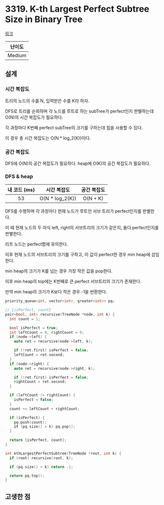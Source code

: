 # 3319. K-th Largest Perfect Subtree Size in Binary Tree

[링크](https://leetcode.com/problems/k-th-largest-perfect-subtree-size-in-binary-tree/description/)

| 난이도 |
| :----: |
| Medium |

## 설계

### 시간 복잡도

트리의 노드의 수를 N, 입력받은 수를 K라 하자.

DFS로 트리를 순회하며 각 노드를 루트로 하는 subTree가 perfect인지 판별하는데 O(N)의 시간 복잡도가 필요하다.

각 과정마다 K번째 perfect subTree의 크기를 구하는데 힙을 사용할 수 있다. 

이 경우 총 시간 복잡도는 O(N \* log_2(K))이다.

### 공간 복잡도

DFS에 O(N)의 공간 복잡도가 필요하다. heap에 O(K)의 공간 복잡도가 필요하다.

### DFS & heap

| 내 코드 (ms) |   시간 복잡도    | 공간 복잡도 |
| :----------: | :--------------: | :---------: |
|      53      | O(N \* log_2(K)) |  O(N + K)   |

DFS를 수행하며 각 과정마다 현재 노드가 루트인 서브 트리가 perfect인지를 판별한다.

이 때 현재 노드의 두 자식 left, right의 서브트리의 크기가 같은지, 둘다 perfect인지를 판별한다.

리프 노드는 perfect함에 유의한다.

이후 현재 노드의 서브트리의 크기를 구하고, 이 값이 perfect한 경우 min heap에 삽입한다.

min heap의 크기가 K를 넘는 경우 가장 작은 값을 pop한다.

이후 min heap의 top에는 K번째로 큰 perfect 서브트리의 크기가 존재한다.

만약 min heap의 크기가 K보다 작은 경우 -1을 반환한다.

```cpp
priority_queue<int, vector<int>, greater<int>> pq;

// {isPerfect, count}
pair<bool, int> recursive(TreeNode *node, int k) {
  int count = 1;

  bool isPerfect = true;
  int leftCount = 0, rightCount = 0;
  if (node->left) {
    auto ret = recursive(node->left, k);

    if (!ret.first) isPerfect = false;
    leftCount = ret.second;
  }
  if (node->right) {
    auto ret = recursive(node->right, k);

    if (!ret.first) isPerfect = false;
    rightCount = ret.second;
  }

  if (leftCount != rightCount) {
    isPerfect = false;
  }
  count += leftCount + rightCount;

  if (isPerfect) {
    pq.push(count);
    if (pq.size() > k) pq.pop();
  }

  return {isPerfect, count};
}

int kthLargestPerfectSubtree(TreeNode *root, int k) {
  if (root) recursive(root, k);

  if (pq.size() < k) return -1;

  return pq.top();
}
```

## 고생한 점

